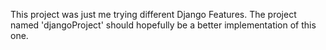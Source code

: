This project was just me trying different Django Features.
The project named 'djangoProject' should hopefully be a better implementation of this one.

